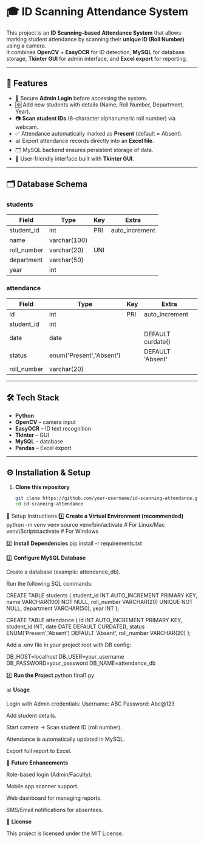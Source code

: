 # 🎓 ID Scanning Attendance System

This project is an **ID Scanning–based Attendance System** that allows marking student attendance by scanning their **unique ID (Roll Number)** using a camera.  
It combines **OpenCV** + **EasyOCR** for ID detection, **MySQL** for database storage, **Tkinter GUI** for admin interface, and **Excel export** for reporting.

---

## 🚀 Features
- 🔑 Secure **Admin Login** before accessing the system.  
- 🆔 Add new students with details (Name, Roll Number, Department, Year).  
- 📷 **Scan student IDs** (8-character alphanumeric roll number) via webcam.  
- ✅ Attendance automatically marked as **Present** (default = Absent).  
- 📊 Export attendance records directly into an **Excel file**.  
- 🗂 MySQL backend ensures persistent storage of data.  
- 🎨 User-friendly interface built with **Tkinter GUI**.  

---

## 🗂 Database Schema

### **students**
| Field       | Type         | Key  | Extra          |
|-------------|--------------|------|----------------|
| student_id  | int          | PRI  | auto_increment |
| name        | varchar(100) |      |                |
| roll_number | varchar(20)  | UNI  |                |
| department  | varchar(50)  |      |                |
| year        | int          |      |                |

### **attendance**
| Field       | Type                     | Key  | Extra             |
|-------------|--------------------------|------|-------------------|
| id          | int                      | PRI  | auto_increment    |
| student_id  | int                      |      |                   |
| date        | date                     |      | DEFAULT curdate() |
| status      | enum('Present','Absent') |      | DEFAULT 'Absent'  |
| roll_number | varchar(20)              |      |                   |

---

## 🛠 Tech Stack
- **Python**  
- **OpenCV** – camera input  
- **EasyOCR** – ID text recognition  
- **Tkinter** – GUI  
- **MySQL** – database  
- **Pandas** – Excel export  

---

## ⚙️ Installation & Setup

1. **Clone this repository**
   ```bash
   git clone https://github.com/your-username/id-scanning-attendance.git
   cd id-scanning-attendance


🚀 Setup Instructions
1️⃣ **Create a Virtual Environment (recommended)**
python -m venv venv
source venv/bin/activate   # For Linux/Mac
venv\Scripts\activate      # For Windows

2️⃣ **Install Dependencies**
pip install -r requirements.txt

3️⃣ **Configure MySQL Database**

Create a database (example: attendance_db).

Run the following SQL commands:

CREATE TABLE students (
    student_id INT AUTO_INCREMENT PRIMARY KEY,
    name VARCHAR(100) NOT NULL,
    roll_number VARCHAR(20) UNIQUE NOT NULL,
    department VARCHAR(50),
    year INT
);

CREATE TABLE attendance (
    id INT AUTO_INCREMENT PRIMARY KEY,
    student_id INT,
    date DATE DEFAULT CURDATE(),
    status ENUM('Present','Absent') DEFAULT 'Absent',
    roll_number VARCHAR(20)
);


Add a .env file in your project root with DB config:

DB_HOST=localhost
DB_USER=your_username
DB_PASSWORD=your_password
DB_NAME=attendance_db

4️⃣ **Run the Project**
python final1.py

📊 **Usage**

Login with Admin credentials:
Username: ABC
Password: Abc@123

Add student details.

Start camera → Scan student ID (roll number).

Attendance is automatically updated in MySQL.

Export full report to Excel.

🔮 **Future Enhancements**

Role-based login (Admin/Faculty).

Mobile app scanner support.

Web dashboard for managing reports.

SMS/Email notifications for absentees.

📝 **License**

This project is licensed under the MIT License.
